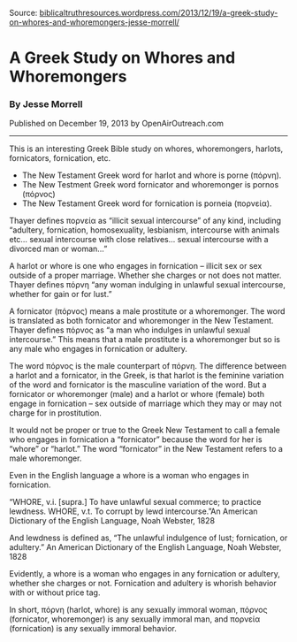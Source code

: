 <!--fi  fi-->

<!--vid  vid-->

<!--t Greek Study on Whores and Whoremongers t-->
<!--d Whore Whoremongers Porneia Pornos Porne; Thayer defines πορνεία as “illicit sexual intercourse” of any kind, including “adultery, fornication, homosexuality, lesbianism, intercourse with animals etc… sexual intercourse with close relatives… sexual intercourse with a divorced man or woman… d-->

Source: [biblicaltruthresources.wordpress.com/2013/12/19/a-greek-study-on-whores-and-whoremongers-jesse-morrell/](https://biblicaltruthresources.wordpress.com/2013/12/19/a-greek-study-on-whores-and-whoremongers-jesse-morrell/)

# A Greek Study on Whores and Whoremongers

### By Jesse Morrell

Published on December 19, 2013	by OpenAirOutreach.com

- - -

This is an interesting Greek Bible study on whores, whoremongers, harlots, fornicators, fornication, etc.

- The New Testament Greek word for harlot and whore is porne (πόρνη).
- The New Testment Greek word fornicator and whoremonger is pornos (πόρνος)
- The New Testament Greek word for fornication is porneia (πορνεία).

Thayer defines πορνεία as “illicit sexual intercourse” of any kind, including “adultery, fornication, homosexuality, lesbianism, intercourse with animals etc… sexual intercourse with close relatives… sexual intercourse with a divorced man or woman…”

A harlot or whore is one who engages in fornication – illicit sex or sex outside of a proper marriage. Whether she charges or not does not matter.  Thayer defines πόρνη “any woman indulging in unlawful sexual intercourse, whether for gain or for lust.”

A fornicator (πόρνος) means a male prostitute or a whoremonger. The word is translated as both fornicator and whoremonger in the New Testament. Thayer defines πόρνος as “a man who indulges in unlawful sexual intercourse.” This means that a male prostitute is a whoremonger but so is any male who engages in fornication or adultery.

The word πόρνος is the male counterpart of πόρνη. The difference between a harlot and a fornicator, in the Greek, is that harlot is the feminine variation of the word and fornicator is the masculine variation of the word. But a fornicator or whoremonger (male) and a harlot or whore (female) both engage in fornication – sex outside of marriage which they may or may not charge for in prostitution.

It would not be proper or true to the Greek New Testament to call a female who engages in fornication a “fornicator” because the word for her is “whore” or “harlot.” The word “fornicator” in the New Testament refers to a male whoremonger.

Even in the English language a whore is a woman who engages in fornication.

“WHORE, v.i. [supra.] To have unlawful sexual commerce; to practice lewdness.
WHORE, v.t. To corrupt by lewd intercourse.”An American Dictionary of the English Language, Noah Webster, 1828

And lewdness is defined as, “The unlawful indulgence of lust; fornication, or adultery.” An American Dictionary of the English Language, Noah Webster, 1828

Evidently, a whore is a woman who engages in any fornication or adultery, whether she charges or not. Fornication and adultery is whorish behavior with or without  price tag.

In short, πόρνη (harlot, whore) is any sexually immoral woman, πόρνος (fornicator, whoremonger) is any sexually immoral man, and πορνεία (fornication) is any sexually immoral behavior.